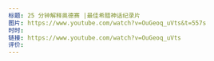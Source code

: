 ```yaml
---
标题: 25 分钟解释奥德赛 |最佳希腊神话纪录片
图片: https://www.youtube.com/watch?v=OuGeoq_uVts&t=557s
时时: 
链接: https://www.youtube.com/watch?v=OuGeoq_uVts
评价:
---
```


